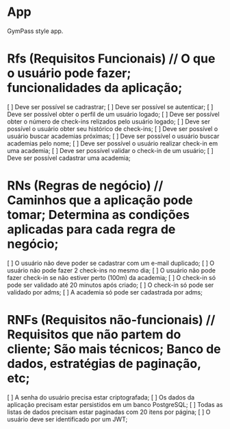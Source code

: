 # App

GymPass style app.

# Rfs (Requisitos Funcionais) // O que o usuário pode fazer; funcionalidades da aplicação;

[ ] Deve ser possível se cadrastrar;
[ ] Deve ser possível se autenticar;
[ ] Deve ser possível obter o perfil de um usuário logado;
[ ] Deve ser possível obter o número de check-ins relizados pelo usuário logado;
[ ] Deve ser possível o usuário obter seu histórico de check-ins;
[ ] Deve ser possível o usuário buscar academias próximas;
[ ] Deve ser possível o usuário buscar academias pelo nome;
[ ] Deve ser possível o usuário realizar check-in em uma academia;
[ ] Deve ser possível validar o check-in de um usuário;
[ ] Deve ser possível cadastrar uma academia;

# RNs (Regras de negócio) // Caminhos que a aplicação pode tomar; Determina as condições aplicadas para cada regra de negócio;

[ ] O usuário não deve poder se cadastrar com um e-mail duplicado;
[ ] O usuário não pode fazer 2 check-ins no mesmo dia;
[ ] O usuário não pode fazer check-in se não estiver perto (100m) da academia;
[ ] O check-in só pode ser validado até 20 minutos após criado;
[ ] O check-in só pode ser validado por adms;
[ ] A academia só pode ser cadastrada por adms;

# RNFs (Requisitos não-funcionais) // Requisitos que não partem do cliente; São mais técnicos; Banco de dados, estratégias de paginação, etc;

[ ] A senha do usuário precisa estar criptografada;
[ ] Os dados da aplicação precisam estar persistidos em um banco PostgreSQL;
[ ] Todas as listas de dados precisam estar paginadas com 20 itens por página;
[ ] O usuário deve ser identificado por um JWT;
